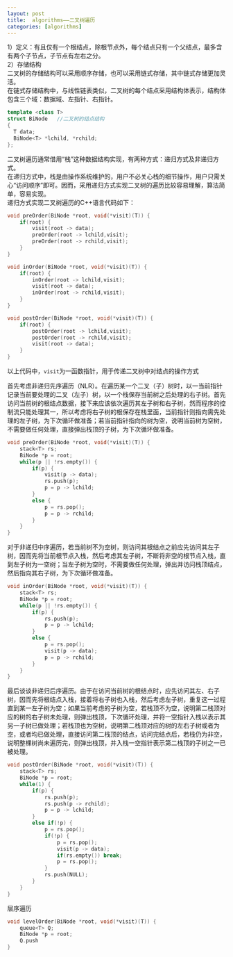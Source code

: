```yaml
---
layout: post
title:  algorithms——二叉树遍历
categories: [algorithms]
---
```


1）定义：有且仅有一个根结点，除根节点外，每个结点只有一个父结点，最多含有两个子节点，子节点有左右之分。  
2）存储结构  
二叉树的存储结构可以采用顺序存储，也可以采用链式存储，其中链式存储更加灵活。  
在链式存储结构中，与线性链表类似，二叉树的每个结点采用结构体表示，结构体包含三个域：数据域、左指针、右指针。  

```cpp
template <class T>
struct BiNode   //二叉树的结点结构
{
  T data;       
  BiNode<T> *lchild, *rchild;
};
```

 二叉树遍历通常借用“栈”这种数据结构实现，有两种方式：递归方式及非递归方式。  
在递归方式中，栈是由操作系统维护的，用户不必关心栈的细节操作，用户只需关心“访问顺序”即可。因而，采用递归方式实现二叉树的遍历比较容易理解，算法简单，容易实现。  
递归方式实现二叉树遍历的C++语言代码如下：

```cpp
void preOrder(BiNode *root, void(*visit)(T)) {
    if(root) {
        visit(root -> data);
        preOrder(root -> lchild,visit);
        preOrder(root -> rchild,visit);
    }
}

void inOrder(BiNode *root, void(*visit)(T)) {
    if(root) {
        inOrder(root -> lchild,visit);
        visit(root -> data);
        inOrder(root -> rchild,visit);
    }
}

void postOrder(BiNode *root, void(*visit)(T)) {
    if(root) {
        postOrder(root -> lchild,visit);
        postOrder(root -> rchild,visit);
        visit(root -> data);
    }
}
```
以上代码中，`visit`为一函数指针，用于传递二叉树中对结点的操作方式

首先考虑非递归先序遍历（NLR）。在遍历某一个二叉（子）树时，以一当前指针记录当前要处理的二叉（左子）树，以一个栈保存当前树之后处理的右子树。首先访问当前树的根结点数据，接下来应该依次遍历其左子树和右子树，然而程序的控制流只能处理其一，所以考虑将右子树的根保存在栈里面，当前指针则指向需先处理的左子树，为下次循环做准备；若当前指针指向的树为空，说明当前树为空树，不需要做任何处理，直接弹出栈顶的子树，为下次循环做准备。

```cpp
void preOrder(BiNode *root, void(*visit)(T)) {
    stack<T> rs;
    BiNode *p = root;
    while(p || !rs.empty()) {
        if(p) {
            visit(p -> data);
            rs.push(p);
            p = p -> lchild;
        }
        else {
            p = rs.pop();
            p = p -> rchild;
        }
    }
}
```
对于非递归中序遍历，若当前树不为空树，则访问其根结点之前应先访问其左子树，因而先将当前根节点入栈，然后考虑其左子树，不断将非空的根节点入栈，直到左子树为一空树；当左子树为空时，不需要做任何处理，弹出并访问栈顶结点，然后指向其右子树，为下次循环做准备。

```cpp
void inOrder(BiNode *root, void(*visit)(T)) {
    stack<T> rs;
    BiNode *p = root;
    while(p || !rs.empty()) {
        if(p) {
            rs.push(p);
            p = p -> lchild;
        }
        else {
            p = rs.pop();
            visit(p -> data);
            p = p -> rchild;
        }
    }
}
```
最后谈谈非递归后序遍历。由于在访问当前树的根结点时，应先访问其左、右子树，因而先将根结点入栈，接着将右子树也入栈，然后考虑左子树，重复这一过程直到某一左子树为空；如果当前考虑的子树为空，若栈顶不为空，说明第二栈顶对应的树的右子树未处理，则弹出栈顶，下次循环处理，并将一空指针入栈以表示其另一子树已做处理；若栈顶也为空树，说明第二栈顶对应的树的左右子树或者为空，或者均已做处理，直接访问第二栈顶的结点，访问完结点后，若栈仍为非空，说明整棵树尚未遍历完，则弹出栈顶，并入栈一空指针表示第二栈顶的子树之一已被处理。

```cpp
void postOrder(BiNode *root, void(*visit)(T)) {
    stack<T> rs;
    BiNode *p = root;
    while(1) {
        if(p) {
            rs.push(p);
            rs.push(p -> rchild);
            p = p -> lchild;
        }
        else if(!p) {
            p = rs.pop();
            if(!p) {
                p = rs.pop();
                visit(p -> data);
                if(rs.empty()) break;
                p = rs.pop();
            }
            rs.push(NULL);
        }
    }
}
```

层序遍历

```cpp
void levelOrder(BiNode *root, void(*visit)(T)) {
    queue<T> Q;
    BiNode *p = root;
    Q.push
}
```
